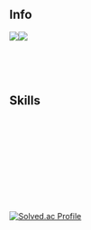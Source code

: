 ## Info
<div style="display:flex; flex-direction:row;">
    <a href="mailto:sons19981998@gmail.com">
        <img src="https://img.shields.io/badge/Gmail-D14836?style=for-the-badge&logo=gmail&logoColor=white"> 
    </a>
    <a href="https://colesdevelop.tistory.com/">
        <img src="https://github-readme-tistory-card.vercel.app/api/badge?name=Tech%20Blog"> 
    </a>
</div>



<br><br><br>

## Skills

<br><br><br>
<br><br><br>
<br><br><br>

[![Solved.ac Profile](http://mazassumnida.wtf/api/v2/generate_badge?boj=sons1998)](https://solved.ac/sons1998/)


<br>
